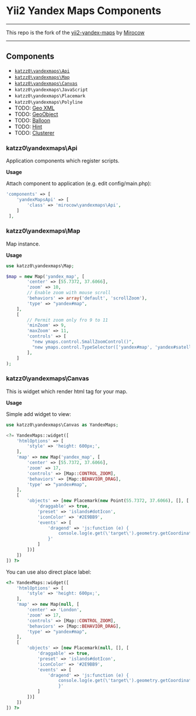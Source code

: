 # Yii2 Yandex Maps Components #

* * *

This repo is the fork of the [yii2-yandex-maps](https://github.com/Mirocow/yii2-yandex-maps "yii2-yandex-maps")
by [Mirocow](https://github.com/Mirocow "Mirocow")

* * *

## Components ##

- [`katzz0\yandexmaps\Api`](https://github.com/katzz0/yii2-yandex-maps#katzz0yandexmapsapi)
- [`katzz0\yandexmaps\Map`](https://github.com/katzz0/yii2-yandex-maps#katzz0yandexmapsmap)
- [`katzz0\yandexmaps\Canvas`](https://github.com/katzz0/yii2-yandex-maps#katzz0yandexmapscanvas)
- `katzz0\yandexmaps\JavaScript`
- `katzz0\yandexmaps\Placemark`
- `katzz0\yandexmaps\Polyline`
- TODO: [Geo XML](http://api.yandex.ru/maps/doc/jsapi/2.1/dg/concepts/geoxml.xml)
- TODO: [GeoObject](http://api.yandex.ru/maps/doc/jsapi/2.1/ref/reference/GeoObject.xml)
- TODO: [Balloon](http://api.yandex.ru/maps/doc/jsapi/2.1/ref/reference/Balloon.xml)
- TODO: [Hint](http://api.yandex.ru/maps/doc/jsapi/2.1/ref/reference/Hint.xml)
- TODO: [Clusterer](http://api.yandex.ru/maps/doc/jsapi/2.1/ref/reference/Clusterer.xml)

### katzz0\yandexmaps\Api ###

Application components which register scripts.

__Usage__

Attach component to application (e.g. edit config/main.php):
```php
'components' => [
	'yandexMapsApi' => [
		'class' => 'mirocow\yandexmaps\Api',
	]
 ],
```

### katzz0\yandexmaps\Map ###

Map instance.

__Usage__

```php
use katzz0\yandexmaps\Map;

$map = new Map('yandex_map', [
        'center' => [55.7372, 37.6066],
        'zoom' => 10,
        // Enable zoom with mouse scroll
        'behaviors' => array('default', 'scrollZoom'),
        'type' => "yandex#map",
    ],
    [
        // Permit zoom only fro 9 to 11
        'minZoom' => 9,
        'maxZoom' => 11,
        'controls' => [
          "new ymaps.control.SmallZoomControl()",
          "new ymaps.control.TypeSelector(['yandex#map', 'yandex#satellite'])",
        ],
    ]
);
```

### katzz0\yandexmaps\Canvas ###

This is widget which render html tag for your map.

__Usage__

Simple add widget to view:
```php
use katzz0\yandexmaps\Canvas as YandexMaps;

<?= YandexMaps::widget([
    'htmlOptions' => [
        'style' => 'height: 600px;',
    ],
    'map' => new Map('yandex_map', [
        'center' => [55.7372, 37.6066],
        'zoom' => 17,
        'controls' => [Map::CONTROL_ZOOM],
        'behaviors' => [Map::BEHAVIOR_DRAG],
        'type' => "yandex#map",
    ],
    [
        'objects' => [new Placemark(new Point(55.7372, 37.6066), [], [
            'draggable' => true,
            'preset' => 'islands#dotIcon',
            'iconColor' => '#2E9BB9',
            'events' => [
                'dragend' => 'js:function (e) {
                    console.log(e.get(\'target\').geometry.getCoordinates());
                }'
            ]
        ])]
    ])
]) ?>

```

You can use also direct place label:
```php
<?= YandexMaps::widget([
    'htmlOptions' => [
        'style' => 'height: 600px;',
    ],
    'map' => new Map(null, [
        'center' => 'London',
        'zoom' => 17,
        'controls' => [Map::CONTROL_ZOOM],
        'behaviors' => [Map::BEHAVIOR_DRAG],
        'type' => "yandex#map",
    ],
    [
        'objects' => [new Placemark(null, [], [
            'draggable' => true,
            'preset' => 'islands#dotIcon',
            'iconColor' => '#2E9BB9',
            'events' => [
                'dragend' => 'js:function (e) {
                    console.log(e.get(\'target\').geometry.getCoordinates());
                    }'
            ]
        ])]
    ])
]) ?>

```